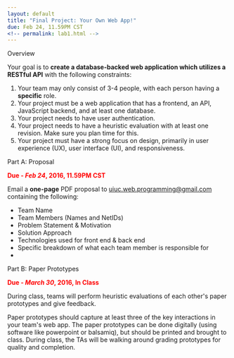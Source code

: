 ```yaml
---
layout: default
title: "Final Project: Your Own Web App!"
due: Feb 24, 11.59PM CST
<!-- permalink: lab1.html -->
---
```



<span class="section-heading">Overview</span>

Your goal is to **create a database-backed web application which utilizes a RESTful API** with the following constraints:

1. Your team may only consist of 3-4 people, with each person having a **specific** role.
2. Your project must be a web application that has a frontend, an API, JavaScript backend, and at least one database.
3. Your project needs to have user authentication.
4. Your project needs to have a heuristic evaluation with at least one revision. Make sure you plan time for this.
5. Your project must have a strong focus on design, primarily in user experience (UX), user interface (UI), and responsiveness.

<span class="section-heading">Part A: Proposal</span>

<span style="color: red">**Due - *Feb 24*, 2016, 11.59PM CST**</span>

Email a **one-page** PDF proposal to [uiuc.web.programming@gmail.com](mailto:uiuc.web.programming@gmail.com) containing the following:

+ Team Name
+ Team Members (Names and NetIDs)
+ Problem Statement & Motivation
+ Solution Approach
+ Technologies used for front end & back end
+ Specific breakdown of what each team member is responsible for
+ 

<span class="section-heading">Part B: Paper Prototypes</span>

<span style="color: red">**Due - *March 30*, 2016, In Class**</span>

During class, teams will perform heuristic evaluations of each other's paper prototypes and give feedback.

Paper prototypes should capture at least three of the key interactions in your team's web app. The paper prototypes can be done digitally (using software like powerpoint or balsamiq), but should be printed and brought to class. During class, the TAs will be walking around grading prototypes for quality and completion.
